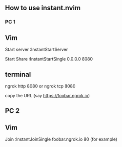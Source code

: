 ## How to use instant.nvim

### PC 1
Vim
---

Start server :InstantStartServer

Start Share :InstantStartSingle 0.0.0.0 8080

terminal
---

ngrok http 8080 or ngrok tcp 8080

copy the URL (say https://foobar.ngrok.io)


PC 2
---

Vim
---

Join :InstantJoinSingle foobar.ngrok.io 80 (for example)
